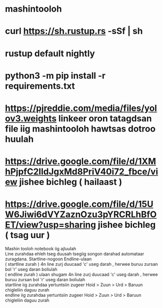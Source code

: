 # mashintooloh
# curl https://sh.rustup.rs -sSf | sh
# rustup default nightly
# python3 -m pip install -r requirements.txt
# https://pjreddie.com/media/files/yolov3.weights linkeer oron tatagdsan file iig mashintooloh hawtsas dotroo huulah
# https://drive.google.com/file/d/1XMhPjpfC2IldJgxMd8PriV40i72_fbce/view jishee bichleg ( hailaast )
# https://drive.google.com/file/d/15UW6Jiwi6dVYZaznOzu3pYRCRLhBfOET/view?usp=sharing jishee bichleg ( tsag uur )
Mashin tooloh notebook iig ajluulah   
Line zurahdaa ehleh tseg duusah tsegiig songon darahad automataar zuragdana. Startline-nogoon Endline-ulaan   
( startline zurah ) 4n line zurj duucaad 'c' useg darah , herwee buruu zursan bol 'r' useg daran boliulah   
( endline zurah ) ulaan shugam 4n line zurj duucaad 'c' useg darah , herwee buruu zursan bol 'r' useg daran boliulah   
startline iig zurahdaa yertuntsiin zugeer Hoid > Zuun > Urd > Baruun chigleliin daguu zurah   
endline iig zurahdaa yertuntsiin zugeer Hoid > Zuun > Urd > Baruun chigleliin daguu zurah   
